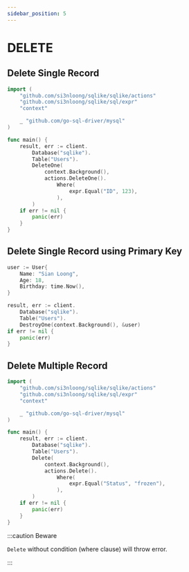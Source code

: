 ```yaml
---
sidebar_position: 5
---
```


# DELETE

## Delete Single Record

```go
import (
    "github.com/si3nloong/sqlike/sqlike/actions"
    "github.com/si3nloong/sqlike/sql/expr"
    "context"

    _ "github.com/go-sql-driver/mysql"
)

func main() {
    result, err := client.
        Database("sqlike").
        Table("Users").
        DeleteOne(
            context.Background(),
            actions.DeleteOne().
                Where(
                    expr.Equal("ID", 123),
                ),
        )
    if err != nil {
        panic(err)
    }
}

```

## Delete Single Record using Primary Key

```go
user := User{
    Name: "Sian Loong",
    Age: 18,
    Birthday: time.Now(),
}

result, err := client.
    Database("sqlike").
    Table("Users").
    DestroyOne(context.Background(), &user)
if err != nil {
    panic(err)
}
```

## Delete Multiple Record

```go
import (
    "github.com/si3nloong/sqlike/sqlike/actions"
    "github.com/si3nloong/sqlike/sql/expr"
    "context"

    _ "github.com/go-sql-driver/mysql"
)

func main() {
    result, err := client.
        Database("sqlike").
        Table("Users").
        Delete(
            context.Background(),
            actions.Delete().
                Where(
                    expr.Equal("Status", "frozen"),
                ),
        )
    if err != nil {
        panic(err)
    }
}
```

:::caution Beware

`Delete` without condition (where clause) will throw error.

:::
